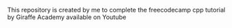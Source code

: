 This repository is created by me to complete the freecodecamp cpp tutorial by Giraffe Academy available on Youtube